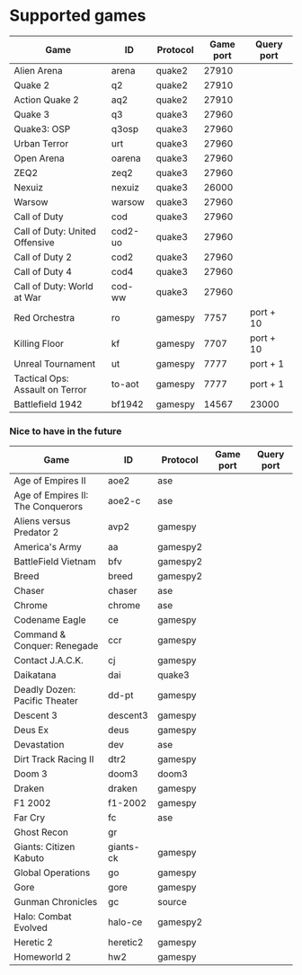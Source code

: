 # Supported games

| Game                              | ID        | Protocol | Game port | Query port |
|-----------------------------------|-----------|----------|-----------|------------|
| Alien Arena                       | arena     | quake2   | 27910     |            |
| Quake 2                           | q2        | quake2   | 27910     |            |
| Action Quake 2                    | aq2       | quake2   | 27910     |            |
| Quake 3                           | q3        | quake3   | 27960     |            |
| Quake3: OSP                       | q3osp     | quake3   | 27960     |            |
| Urban Terror                      | urt       | quake3   | 27960     |            |
| Open Arena                        | oarena    | quake3   | 27960     |            |
| ZEQ2                              | zeq2      | quake3   | 27960     |            |
| Nexuiz                            | nexuiz    | quake3   | 26000     |            |
| Warsow                            | warsow    | quake3   | 27960     |            |
| Call of Duty                      | cod       | quake3   | 27960     |            |
| Call of Duty: United Offensive    | cod2-uo   | quake3   | 27960     |            |
| Call of Duty 2                    | cod2      | quake3   | 27960     |            |
| Call of Duty 4                    | cod4      | quake3   | 27960     |            |
| Call of Duty: World at War        | cod-ww    | quake3   | 27960     |            |
| Red Orchestra                     | ro        | gamespy  | 7757      | port + 10  |
| Killing Floor                     | kf        | gamespy  | 7707      | port + 10  |
| Unreal Tournament                 | ut        | gamespy  | 7777      | port + 1   |
| Tactical Ops: Assault on Terror   | to-aot    | gamespy  | 7777      | port + 1   |
| Battlefield 1942                  | bf1942    | gamespy  | 14567     | 23000      |

### Nice to have in the future

| Game                              | ID        | Protocol | Game port | Query port |
|-----------------------------------|-----------|----------|-----------|------------|
| Age of Empires II                 | aoe2      | ase      |           |            |
| Age of Empires II: The Conquerors | aoe2-c    | ase      |           |            |
| Aliens versus Predator 2          | avp2      | gamespy  |           |            |
| America's Army                    | aa        | gamespy2 |           |            |
| BattleField Vietnam               | bfv       | gamespy2 |           |            |
| Breed                             | breed     | gamespy2 |           |            |
| Chaser                            | chaser    | ase      |           |            |
| Chrome                            | chrome    | ase      |           |            |
| Codename Eagle                    | ce        | gamespy  |           |            |
| Command & Conquer: Renegade       | ccr       | gamespy  |           |            |
| Contact J.A.C.K.                  | cj        | gamespy  |           |            |
| Daikatana                         | dai       | quake3   |           |            |
| Deadly Dozen: Pacific Theater     | dd-pt     | gamespy  |           |            |
| Descent 3                         | descent3  | gamespy  |           |            |
| Deus Ex                           | deus      | gamespy  |           |            |
| Devastation                       | dev       | ase      |           |            |
| Dirt Track Racing II              | dtr2      | gamespy  |           |            |
| Doom 3                            | doom3     | doom3    |           |            |
| Draken                            | draken    | gamespy  |           |            |
| F1 2002                           | f1-2002   | gamespy  |           |            |
| Far Cry                           | fc        | ase      |           |            |
| Ghost Recon                       | gr        |          |           |            |
| Giants: Citizen Kabuto            | giants-ck | gamespy  |           |            |
| Global Operations                 | go        | gamespy  |           |            |
| Gore                              | gore      | gamespy  |           |            |
| Gunman Chronicles                 | gc        | source   |           |            |
| Halo: Combat Evolved              | halo-ce   | gamespy2 |           |            |
| Heretic 2                         | heretic2  | gamespy  |           |            |
| Homeworld 2                       | hw2       | gamespy  |           |            |
